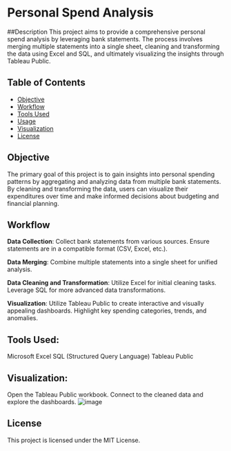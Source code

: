 # Personal Spend Analysis

##Description
This project aims to provide a comprehensive personal spend analysis by leveraging bank statements. The process involves merging multiple statements into a single sheet, cleaning and transforming the data using Excel and SQL, and ultimately visualizing the insights through Tableau Public.

## Table of Contents
- [Objective](#objective)
- [Workflow](#workflow)
- [Tools Used](#tools-used)
- [Usage](#usage)
- [Visualization](#visualization)
- [License](#license)

## Objective
The primary goal of this project is to gain insights into personal spending patterns by aggregating and analyzing data from multiple bank statements. By cleaning and transforming the data, users can visualize their expenditures over time and make informed decisions about budgeting and financial planning.

## Workflow

**Data Collection**:
Collect bank statements from various sources.
Ensure statements are in a compatible format (CSV, Excel, etc.).

**Data Merging**:
Combine multiple statements into a single sheet for unified analysis.

**Data Cleaning and Transformation**:
Utilize Excel for initial cleaning tasks.
Leverage SQL for more advanced data transformations.

**Visualization**:
Utilize Tableau Public to create interactive and visually appealing dashboards.
Highlight key spending categories, trends, and anomalies.

## Tools Used:
Microsoft Excel
SQL (Structured Query Language)
Tableau Public

## Visualization:

Open the Tableau Public workbook.
Connect to the cleaned data and explore the dashboards.
![image](https://github.com/ahulbhav/Personal-spend-analysis/assets/154062458/16670fd9-8120-4084-a70f-b29f413104e4)


## License
This project is licensed under the MIT License.
